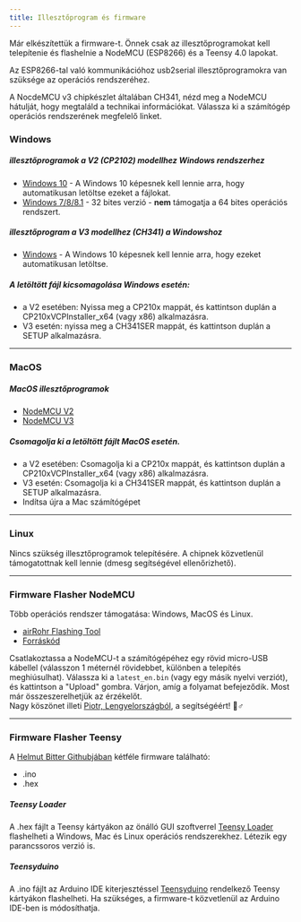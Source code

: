 ```yaml
---
title: Illesztőprogram és firmware
---
```


Már elkészítettük a firmware-t. Önnek csak az illesztőprogramokat kell telepítenie és flashelnie a NodeMCU (ESP8266) és a Teensy 4.0 lapokat.

Az ESP8266-tal való kommunikációhoz usb2serial illesztőprogramokra van szüksége az operációs rendszeréhez.

A NocdeMCU v3 chipkészlet általában CH341, nézd meg a NodeMCU hátulját, hogy megtaláld a technikai információkat. Válassza ki a számítógép operációs rendszerének megfelelő linket.

### Windows

##### illesztőprogramok a V2 (CP2102) modellhez Windows rendszerhez
* [Windows 10](https://www.silabs.com/documents/public/software/CP210x_Universal_Windows_Driver.zip) - A Windows 10 képesnek kell lennie arra, hogy automatikusan letöltse ezeket a fájlokat.
* [Windows 7/8/8.1](https://www.silabs.com/documents/public/software/CP210x_Windows_Drivers.zip) - 32 bites verzió - **nem** támogatja a 64 bites operációs rendszert.

##### illesztőprogram a V3 modellhez (CH341) a Windowshoz
* [Windows](http://www.wch.cn/downloads/file/5.html) - A Windows 10 képesnek kell lennie arra, hogy ezeket automatikusan letöltse.

##### A letöltött fájl kicsomagolása Windows esetén:
* a V2 esetében: Nyissa meg a CP210x mappát, és kattintson duplán a CP210xVCPInstaller_x64 (vagy x86) alkalmazásra.
* V3 esetén: nyissa meg a CH341SER mappát, és kattintson duplán a SETUP alkalmazásra.

---

### MacOS

##### MacOS illesztőprogramok
* [NodeMCU V2](https://www.silabs.com/documents/public/software/Mac_OSX_VCP_Driver.zip )
* [NodeMCU V3](http://www.wch.cn/downloads/file/178.html)

##### Csomagolja ki a letöltött fájlt MacOS esetén.
* a V2 esetében: Csomagolja ki a CP210x mappát, és kattintson duplán a CP210xVCPInstaller_x64 (vagy x86) alkalmazásra.
* V3 esetén: Csomagolja ki a CH341SER mappát, és kattintson duplán a SETUP alkalmazásra.
* Indítsa újra a Mac számítógépet

---

### Linux
Nincs szükség illesztőprogramok telepítésére. A chipnek közvetlenül támogatottnak kell lennie (dmesg segítségével ellenőrizhető).

---
### Firmware Flasher NodeMCU
Több operációs rendszer támogatása: Windows, MacOS és Linux.

* [airRohr Flashing Tool](http://firmware.sensor.community/airrohr/flashing-tool/)
* [Forráskód](https://github.com/opendata-stuttgart/airrohr-firmware-flasher)

Csatlakoztassa a NodeMCU-t a számítógépéhez egy rövid micro-USB kábellel (válasszon 1 méternél rövidebbet, különben a telepítés meghiúsulhat). Válassza ki a `latest_en.bin` (vagy egy másik nyelvi verziót), és kattintson a "Upload" gombra.
Várjon, amíg a folyamat befejeződik. Most már összeszerelhetjük az érzékelőt.
<br>
Nagy köszönet illeti [Piotr, Lengyelországból](https://dropbox.inf.re), a segítségéért! 🙋♂️

---
### Firmware Flasher Teensy
A [Helmut Bitter Githubjában](https://github.comhbitterDNMStreemasterFirmware) kétféle firmware található:
* .ino
* .hex

##### Teensy Loader
A .hex fájlt a Teensy kártyákon az önálló GUI szoftverrel [Teensy Loader](https://www.pjrc.comteensyloader.html) flashelheti a Windows, Mac és Linux operációs rendszerekhez.
Létezik egy parancssoros verzió is.

##### Teensyduino
A .ino fájlt az Arduino IDE kiterjesztéssel [Teensyduino](https://www.pjrc.comteensyteensyduino.html) rendelkező Teensy kártyákon flashelheti.
Ha szükséges, a firmware-t közvetlenül az Arduino IDE-ben is módosíthatja.
